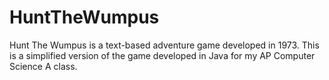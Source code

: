 # HuntTheWumpus

Hunt The Wumpus is a text-based adventure game developed in 1973. This is a simplified version of the game developed in Java for my AP Computer Science A class.
